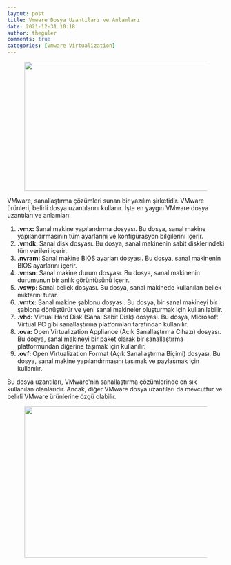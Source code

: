 ```yaml
---
layout: post
title: Vmware Dosya Uzantıları ve Anlamları
date: 2021-12-31 10:18
author: theguler
comments: true
categories: [Vmware Virtualization]
---
```

<!-- wp:image {"id":717,"width":600,"height":299,"sizeSlug":"large","linkDestination":"none"} -->
<figure class="wp-block-image size-large is-resized"><img src="https://theguler.wordpress.com/wp-content/uploads/2021/12/vmware.jpg?w=1024" alt="" class="wp-image-717" width="600" height="299" /></figure>
<!-- /wp:image -->

<!-- wp:paragraph -->
<p>VMware, sanallaştırma çözümleri sunan bir yazılım şirketidir. VMware ürünleri, belirli dosya uzantılarını kullanır. İşte en yaygın VMware dosya uzantıları ve anlamları:</p>
<!-- /wp:paragraph -->

<!-- wp:list {"ordered":true} -->
<ol><!-- wp:list-item -->
<li><strong>.vmx: </strong>Sanal makine yapılandırma dosyası. Bu dosya, sanal makine yapılandırmasının tüm ayarlarını ve konfigürasyon bilgilerini içerir.</li>
<!-- /wp:list-item -->

<!-- wp:list-item -->
<li><strong>.vmdk: </strong>Sanal disk dosyası. Bu dosya, sanal makinenin sabit disklerindeki tüm verileri içerir.</li>
<!-- /wp:list-item -->

<!-- wp:list-item -->
<li><strong>.nvram: </strong>Sanal makine BIOS ayarları dosyası. Bu dosya, sanal makinenin BIOS ayarlarını içerir.</li>
<!-- /wp:list-item -->

<!-- wp:list-item -->
<li><strong>.vmsn: </strong>Sanal makine durum dosyası. Bu dosya, sanal makinenin durumunun bir anlık görüntüsünü içerir.</li>
<!-- /wp:list-item -->

<!-- wp:list-item -->
<li><strong>.vswp: </strong>Sanal bellek dosyası. Bu dosya, sanal makinede kullanılan bellek miktarını tutar.</li>
<!-- /wp:list-item -->

<!-- wp:list-item -->
<li><strong>.vmtx:</strong> Sanal makine şablonu dosyası. Bu dosya, bir sanal makineyi bir şablona dönüştürür ve yeni sanal makineler oluşturmak için kullanılabilir.</li>
<!-- /wp:list-item -->

<!-- wp:list-item -->
<li><strong>.vhd:</strong> Virtual Hard Disk (Sanal Sabit Disk) dosyası. Bu dosya, Microsoft Virtual PC gibi sanallaştırma platformları tarafından kullanılır.</li>
<!-- /wp:list-item -->

<!-- wp:list-item -->
<li><strong>.ova: </strong>Open Virtualization Appliance (Açık Sanallaştırma Cihazı) dosyası. Bu dosya, sanal makineyi bir paket olarak bir sanallaştırma platformundan diğerine taşımak için kullanılır.</li>
<!-- /wp:list-item -->

<!-- wp:list-item -->
<li><strong>.ovf: </strong>Open Virtualization Format (Açık Sanallaştırma Biçimi) dosyası. Bu dosya, sanal makine yapılandırmasını taşımak ve paylaşmak için kullanılır.</li>
<!-- /wp:list-item --></ol>
<!-- /wp:list -->

<!-- wp:paragraph -->
<p>Bu dosya uzantıları, VMware'nin sanallaştırma çözümlerinde en sık kullanılan olanlarıdır. Ancak, diğer VMware dosya uzantıları da mevcuttur ve belirli VMware ürünlerine özgü olabilir.</p>
<!-- /wp:paragraph -->

<!-- wp:image {"id":988,"width":680,"height":351,"sizeSlug":"large","linkDestination":"none"} -->
<figure class="wp-block-image size-large is-resized"><img src="https://theguler.wordpress.com/wp-content/uploads/2022/01/88.png?w=862" alt="" class="wp-image-988" width="680" height="351" /></figure>
<!-- /wp:image -->
